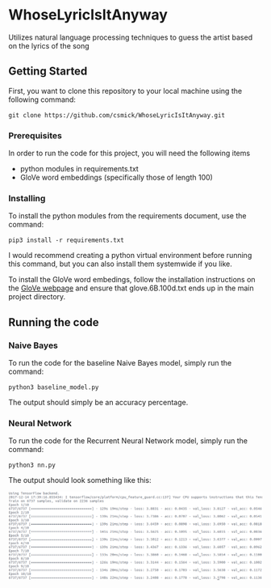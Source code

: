 # WhoseLyricIsItAnyway
Utilizes natural language processing techniques to guess the artist based on the lyrics of the song

## Getting Started

First, you want to clone this repository to your local machine using the following command:

```
git clone https://github.com/csmick/WhoseLyricIsItAnyway.git
```

### Prerequisites

In order to run the code for this project, you will need the following items

- python modules in requirements.txt
- GloVe word embeddings (specifically those of length 100)

### Installing

To install the python modules from the requirements document, use the command:

```
pip3 install -r requirements.txt
```

I would recommend creating a python virtual environment before running this command, but you can also install them systemwide if you like.

To install the GloVe word embedings, follow the installation instructions on the [GloVe webpage](https://nlp.stanford.edu/projects/glove) and ensure that glove.6B.100d.txt ends up in the main project directory.

## Running the code

### Naive Bayes

To run the code for the baseline Naive Bayes model, simply run the command:

```
python3 baseline_model.py
```

The output should simply be an accuracy percentage.

### Neural Network

To run the code for the Recurrent Neural Network model, simply run the command:

```
python3 nn.py
```

The output should look something like this:

![NeuralNetworkOutput](https://github.com/csmick/WhoseLyricIsItAnyway/blob/master/images/NeuralNetworkOutput.png "Neural Network sample output")

